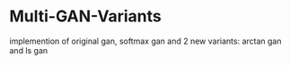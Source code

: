 # Multi-GAN-Variants
implemention of original gan, softmax gan and 2 new variants: arctan gan and ls gan
